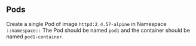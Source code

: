 ## Pods

 Create a single Pod of image `httpd:2.4.57-alpine` in Namespace `::namespace::` The Pod should be named `pod1` and the container should be named `pod1-container`.